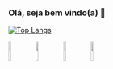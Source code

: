 ### Olá, seja bem vindo(a) 👋
[![Top Langs](https://github-readme-stats.vercel.app/api/top-langs/?username=lucamesquitaa&layout=compact)](https://github.com/anuraghazra/github-readme-stats)

<img width="10%" src="https://cdn.jsdelivr.net/gh/devicons/devicon/icons/csharp/csharp-original.svg" />
<img width="10%" src="https://cdn.jsdelivr.net/gh/devicons/devicon/icons/kotlin/kotlin-original.svg" />
<img width="10%" src="https://cdn.jsdelivr.net/gh/devicons/devicon/icons/java/java-original.svg" />  
<img width="10%" src="https://cdn.jsdelivr.net/gh/devicons/devicon/icons/react/react-original.svg" />

